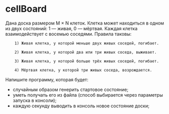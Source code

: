 # cellBoard

 Дана доска размером M × N клеток. 
Клетка может находиться в одном из двух состояний: 1 — живая, 0 — мёртвая. 
Каждая клетка взаимодействует с восемью соседями. Правила таковы:

        1) Живая клетка, у которой меньше двух живых соседей, погибает.

        2) Живая клетка, у которой два или три живых соседа, выживает.

        3) Живая клетка, у которой больше трёх живых соседей, погибает.

        4) Мёртвая клетка, у которой три живых соседа, возрождается.

Напишите программу, которая будет: 
- случайным образом генерить стартовое состояние;
- уметь получать его из файла (способ выбирается через параметры запуска в консоли);
- каждую секунду выводить в консоль новое состояние доски;
